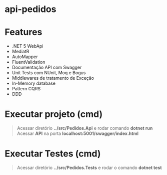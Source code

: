 # api-pedidos

# Features
* .NET 5 WebApi
* MediatR
* AutoMapper
* FluentValidation
* Documentação API com Swagger
* Unit Tests com NUnit, Moq e Bogus
* Middlewares de tratamento de Exceção
* In-Memory database
* Pattern CQRS
* DDD

# Executar projeto (cmd)
> Acessar diretório **../src/Pedidos.Api** e rodar comando **dotnet run**<br />
> Acessar **API** na porta **localhost:5001/swagger/index.html**

# Executar Testes (cmd)
> Acessar diretório **../src/Pedidos.Tests** e rodar o comando **dotnet test**<br />
